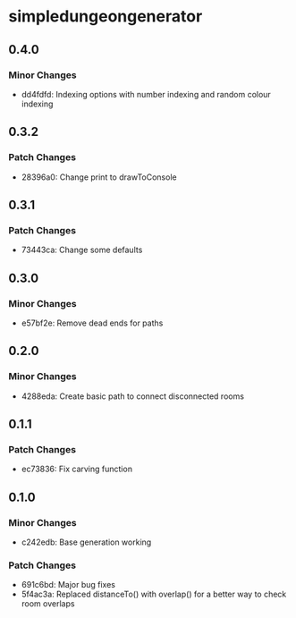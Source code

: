 # simpledungeongenerator

## 0.4.0

### Minor Changes

- dd4fdfd: Indexing options with number indexing and random colour indexing

## 0.3.2

### Patch Changes

- 28396a0: Change print to drawToConsole

## 0.3.1

### Patch Changes

- 73443ca: Change some defaults

## 0.3.0

### Minor Changes

- e57bf2e: Remove dead ends for paths

## 0.2.0

### Minor Changes

- 4288eda: Create basic path to connect disconnected rooms

## 0.1.1

### Patch Changes

- ec73836: Fix carving function

## 0.1.0

### Minor Changes

- c242edb: Base generation working

### Patch Changes

- 691c6bd: Major bug fixes
- 5f4ac3a: Replaced distanceTo() with overlap() for a better way to check room overlaps
